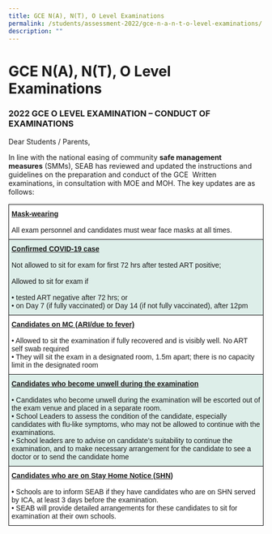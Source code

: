 ```yaml
---
title: GCE N(A), N(T), O Level Examinations
permalink: /students/assessment-2022/gce-n-a-n-t-o-level-examinations/
description: ""
---
```


# **GCE N(A), N(T), O Level Examinations**

### 2022 GCE O LEVEL EXAMINATION – CONDUCT OF EXAMINATIONS

Dear Students / Parents,  
  
In line with the national easing of community **safe management measures** (SMMs), SEAB has reviewed and updated the instructions and guidelines on the preparation and conduct of the GCE  Written examinations, in consultation with MOE and MOH. The key updates are as follows:

<table style="border-collapse:collapse;border-spacing:0" class="tg"><thead><tr><th style="background-color:#ffffff;border-color:black;border-style:solid;border-width:1px;font-family:Arial, sans-serif;font-size:14px;font-weight:normal;overflow:hidden;padding:10px 5px;text-align:left;vertical-align:top;word-break:normal"><span style="font-weight:bold;text-decoration:underline">Mask-wearing</span><br><br>All exam personnel and candidates must wear face masks at all times.</th></tr></thead><tbody><tr><td style="background-color:#DDEEE9;border-color:black;border-style:solid;border-width:1px;font-family:Arial, sans-serif;font-size:14px;overflow:hidden;padding:10px 5px;text-align:left;vertical-align:top;word-break:normal"><span style="font-weight:bold;text-decoration:underline">Confirmed COVID-19 case</span><br><br>Not allowed to sit for exam for first 72 hrs after tested ART positive;<br><br>Allowed to sit for exam if <br><br>• tested ART negative after 72 hrs; or<br>• on Day 7 (if fully vaccinated) or Day 14 (if not fully vaccinated), after 12pm<br></td></tr><tr><td style="background-color:#ffffff;border-color:black;border-style:solid;border-width:1px;font-family:Arial, sans-serif;font-size:14px;overflow:hidden;padding:10px 5px;text-align:left;vertical-align:top;word-break:normal"><span style="font-weight:bold;text-decoration:underline">Candidates on MC (ARI/due to fever)</span><br><br>• Allowed to sit the examination if fully recovered and is visibly well. No ART self swab required<br>• They will sit the exam in a designated room, 1.5m apart; there is no capacity limit in the designated room<br></td></tr><tr><td style="background-color:#DDEEE9;border-color:black;border-style:solid;border-width:1px;font-family:Arial, sans-serif;font-size:14px;overflow:hidden;padding:10px 5px;text-align:left;vertical-align:top;word-break:normal"><span style="font-weight:bold;text-decoration:underline">Candidates who become unwell during the examination</span><br><br>• Candidates who become unwell during the examination will be escorted out of the exam venue and placed in a separate room.<br>• School Leaders to assess the condition of the candidate, especially candidates with flu-like symptoms, who may not be allowed to continue with the examinations.<br>• School leaders are to advise on candidate’s suitability to continue the examination, and to make necessary arrangement for the candidate to see a doctor or to send the candidate home<br></td></tr><tr><td style="background-color:#ffffff;border-color:black;border-style:solid;border-width:1px;font-family:Arial, sans-serif;font-size:14px;overflow:hidden;padding:10px 5px;text-align:left;vertical-align:top;word-break:normal"><span style="font-weight:bold;text-decoration:underline">Candidates who are on Stay Home Notice (SHN)</span><br><br>• Schools are to inform SEAB if they have candidates who are on SHN served by ICA, at least 3 days before the examination.<br>• SEAB will provide detailed arrangements for these candidates to sit for examination at their own schools.</td></tr></tbody></table>